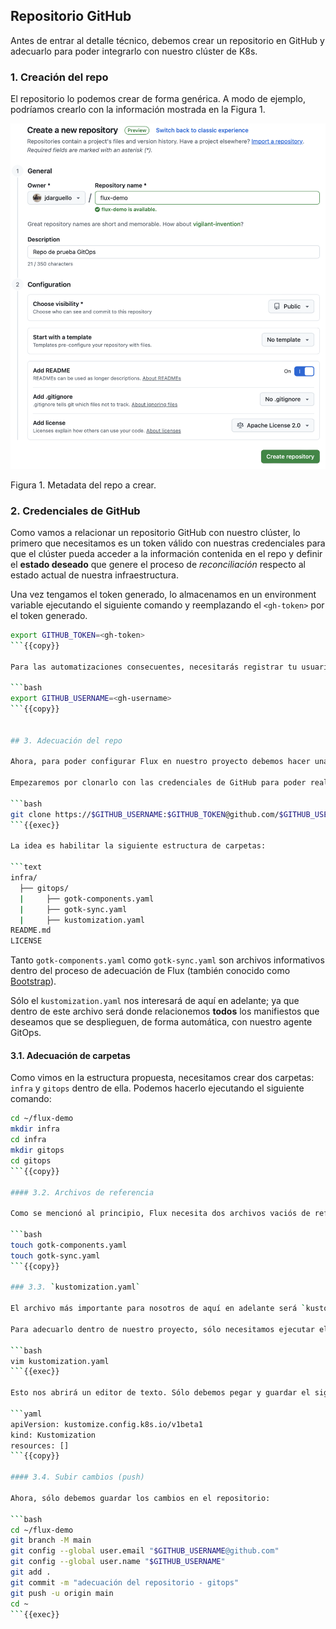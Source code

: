 ## Repositorio GitHub

Antes de entrar al detalle técnico, debemos crear un repositorio en GitHub y adecuarlo para poder integrarlo con nuestro clúster de K8s.

### 1. Creación del repo

El repositorio lo podemos crear de forma genérica. A modo de ejemplo, podríamos crearlo con la información mostrada en la Figura 1.

![](./images/repo.png)

Figura 1. Metadata del repo a crear.

### 2. Credenciales de GitHub

Como vamos a relacionar un repositorio GitHub con nuestro clúster, lo primero que necesitamos es un token válido con nuestras credenciales para que el clúster pueda acceder a la información contenida en el repo y definir el __estado deseado__ que genere el proceso de _reconciliación_ respecto al estado actual de nuestra infraestructura.

Una vez tengamos el token generado, lo almacenamos en un environment variable ejecutando el siguiente comando y reemplazando el `<gh-token>` por el token generado.

```bash
export GITHUB_TOKEN=<gh-token>
```{{copy}}

Para las automatizaciones consecuentes, necesitarás registrar tu usuario de GitHub de la siguiente forma:

```bash
export GITHUB_USERNAME=<gh-username>
```{{copy}}


## 3. Adecuación del repo

Ahora, para poder configurar Flux en nuestro proyecto debemos hacer una breve adecuación. 

Empezaremos por clonarlo con las credenciales de GitHub para poder realizar algunos cambios en el repo.

```bash
git clone https://$GITHUB_USERNAME:$GITHUB_TOKEN@github.com/$GITHUB_USERNAME/flux-demo
```{{exec}}

La idea es habilitar la siguiente estructura de carpetas:

```text
infra/
  ├── gitops/
  |     ├── gotk-components.yaml
  |     ├── gotk-sync.yaml
  |     ├── kustomization.yaml
README.md
LICENSE
```

Tanto `gotk-components.yaml` como `gotk-sync.yaml` son archivos informativos dentro del proceso de adecuación de Flux (también conocido como [Bootstrap](https://fluxcd.io/flux/installation/bootstrap/)). 

Sólo el `kustomization.yaml` nos interesará de aquí en adelante; ya que dentro de este archivo será donde relacionemos __todos__ los manifiestos que deseamos que se desplieguen, de forma automática, con nuestro agente GitOps.

#### 3.1. Adecuación de carpetas

Como vimos en la estructura propuesta, necesitamos crear dos carpetas: `infra` y `gitops` dentro de ella. Podemos hacerlo ejecutando el siguiente comando:

```bash
cd ~/flux-demo
mkdir infra
cd infra
mkdir gitops
cd gitops
```{{copy}}

#### 3.2. Archivos de referencia

Como se mencionó al principio, Flux necesita dos archivos vaciós de referencia para configurar nuestro repo. Simplemente necesitamos ejecutar los siguientes comandos:

```bash
touch gotk-components.yaml
touch gotk-sync.yaml
```{{copy}}

### 3.3. `kustomization.yaml`

El archivo más importante para nosotros de aquí en adelante será `kustomization.yaml`. En este archivo, relacionaremos todos los manifiestos de la infraestructura que deseamos desplegar con GitOps. En un principio, será una lista vacía, pero veremos más adelante cómo configurarlo con Flux de manera declarativa.

Para adecuarlo dentro de nuestro proyecto, sólo necesitamos ejecutar el siguiente comando:

```bash
vim kustomization.yaml
```{{exec}}

Esto nos abrirá un editor de texto. Sólo debemos pegar y guardar el siguiente contenido:

```yaml
apiVersion: kustomize.config.k8s.io/v1beta1
kind: Kustomization
resources: []
```{{copy}}

#### 3.4. Subir cambios (push)

Ahora, sólo debemos guardar los cambios en el repositorio:

```bash
cd ~/flux-demo
git branch -M main
git config --global user.email "$GITHUB_USERNAME@github.com"
git config --global user.name "$GITHUB_USERNAME"
git add .
git commit -m "adecuación del repositorio - gitops"
git push -u origin main
cd ~
```{{exec}}
